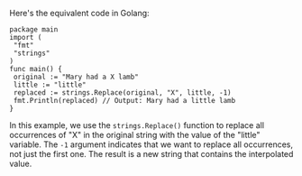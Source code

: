 Here's the equivalent code in Golang:
```
package main
import (
 "fmt"
 "strings"
)
func main() {
 original := "Mary had a X lamb"
 little := "little"
 replaced := strings.Replace(original, "X", little, -1)
 fmt.Println(replaced) // Output: Mary had a little lamb
}
```
In this example, we use the `strings.Replace()` function to replace all occurrences of "X" in the original string with the value of the "little" variable. The `-1` argument indicates that we want to replace all occurrences, not just the first one. The result is a new string that contains the interpolated value.

